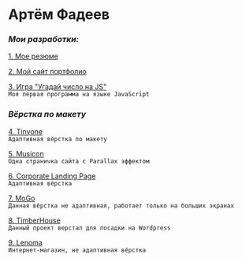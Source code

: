 # Артём Фадеев
### *Мои разработки:*

[1. Мое резюме](https://Portfolio1--artiomfadieiev.repl.co "откроется резюме")

[2. Мой сайт портфолио](https://artem-fadeev.ru "Портфолио") 

[3. Игра "Угадай число на JS"](http://guessthenumberjs.herokuapp.com/ "начни играть")  
```Моя первая программа на языке JavaScript```  

### *Вёрстка по макету*  
[4. Tinyone](https://artobstrel.github.io/layout-3/ "Tinyone")  
```Адаптивная вёрстка по макету```  

[5. Musicon](https://artobstrel.github.io/layout-4/ "Musicon")  
```Одна страничка сайта с Parallax эффектом```  

[6. Corporate Landing Page](https://artobstrel.github.io/layout-5/ "Corporate LP")  
```Адаптивная вёрстка```  

[7. MoGo](https://artobstrel.github.io/layout-6/ "MoGo")  
```Данная вёрстка не адаптивная, работает только на больших экранах```  

[8. TimberHouse](https://artobstrel.github.io/layout-7/ "TimberHouse")  
```Данный проект верстал для посадки на Wordpress```  

[9. Lenoma](https://artobstrel.github.io/layout-9/ "Lenoma")  
```Интернет-магазин, не адаптивная вёрстка``` 
